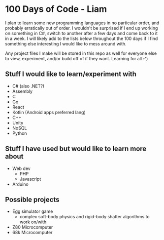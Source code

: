 # 100 Days of Code - Liam
I plan to learn some new programming languages in no particular order, and probably erratically out of order. I wouldn't be surprised if I end up working on something in C#, switch to another after a few days and come back to it in a week. I will likely add to the lists below throughout the 100 days if I find something else interesting I would like to mess around with.

Any project files I make will be stored in this repo as well for everyone else to view, experiment, and/or build off of if they want. Learning for all :^)

## Stuff I would like to learn/experiment with
- C# (also .NET?)
- Assembly
- C
- Go
- React
- Kotlin (Android apps preferred lang)
- C++
- Unity
- NoSQL
- Python

## Stuff I have used but would like to learn more about
- Web dev
  - PHP
  - Javascript
- Arduino
  
## Possible projects
- Egg simulator game
  - complex soft-body physics and rigid-body shatter algorithms to work on/with
- Z80 Microcomputer
- 68k Microcomputer
